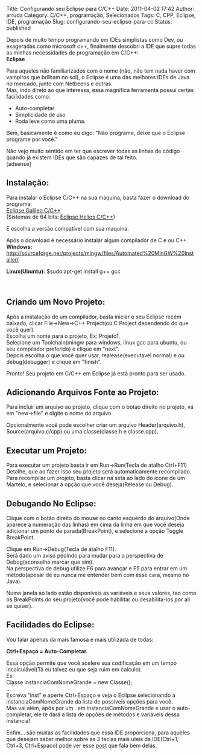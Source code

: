 Title: Configurando seu Eclipse para C/C++
Date: 2011-04-02 17:42
Author: arruda
Category: C/C++, programação, Selecionados
Tags: C, CPP, Eclipse, IDE, programação
Slug: configurando-seu-eclipse-para-cc
Status: published

Depois de muito tempo programando em IDEs simplistas como Dev, ou exageradas como microsoft c++, finalmente descobri a IDE que supre todas as minhas necessidades de programação em C/C++:  
**Eclipse**

Para aqueles não familiarizados com o nome (não, não tem nada haver com vampiros que brilham no sol), o Eclipse é uma das melhores IDEs de Java no mercado, junto com Netbeens e outras.  
Mas, indo direto ao que interessa, essa magnífica ferramenta possui certas facilidades como:

-   Auto-completar
-   Simplicidade de uso
-   Roda leve como uma pluma.

Bem, basicamente é como eu digo: "Não programe, deixe que o Eclipse programe por você."

Não vejo muito sentido em ter que escrever todas as linhas de código quando já existem IDEs que são capazes de tal feito.  
\[adsense\]

**Instalação:**
---------------

Para instalar o Eclipse C/C++ na sua maquina, basta fazer o download do programa:  
[Eclipse Galileo C/C++](http://www.eclipse.org/downloads/packages/eclipse-ide-cc-developers/galileosr2 "Eclipse C++")  
(Sistemas de 64 bits: [Eclipse Helios C/C++](http://www.eclipse.org/downloads/packages/eclipse-ide-cc-developers/heliosr "Eclipse C++"))

E escolha a versão compatível com sua maquina.

Após o download é necessário instalar algum compilador de C e ou C++.  
**Windows:** <http://sourceforge.net/projects/mingw/files/Automated%20MinGW%20Installer/>

**Linux(Ubuntu):** \$sudo apt-get install g++ gcc

 

**Criando um Novo Projeto:**
----------------------------

Após a instalação de um compilador, basta iniciar o seu Eclipse recém baixado, clicar File-\>New-\>C++ Project(ou C Project dependendo do que você quer).  
Escolha um nome para o projeto, Ex: Projeto1.  
Selecione um Toolchain(mingw para windows, linux gcc para ubuntu, ou seu compilador preferido) e clique em "next".  
Depois escolha o que você quer usar, realease(executavel normal) e ou debug(debugger) e clique em "finish".

Pronto! Seu projeto em C/C++ em Eclipse já está pronto para ser usado.

**Adicionando Arquivos Fonte ao Projeto:**
------------------------------------------

Para incluir um arquivo ao projeto, clique com o botao direito no projeto, vá em "new-\>file" e digite o nome do arquivo.

Opcionalmente você pode escolher criar um arquivo Header(arquivo.h), Source(arquivo.c/cpp) ou uma classe(classe.h e classe.cpp).

**Executar um Projeto**:
------------------------

Para executar um projeto basta ir em Run-\>Run(Tecla de atalho Ctrl+F11)  
Detalhe, que ao fazer isso seu projeto será automaticamente recompilado.  
Para recompilar um projeto, basta clicar na seta ao lado do icone de um Martelo, e selecionar a opção que você deseja(Release ou Debug).

**Debugando No Eclipse:**
-------------------------

Clique com o botão direito do mouse no canto esquerdo do arquivo(Onde aparece a numeração das linhas) em cima da linha em que você deseja adicionar um ponto de parada(BreakPoint), e selecione a opção Toggle BreakPoint.

Clique em Run-\>Debug(Tecla de atalho F11).  
Será dado um aviso pedindo para mudar para a perspectiva de Debug(aconselho marcar que sim).  
Na perspectiva de debug utilize F6 para avançar e F5 para entrar em um metodo(apesar de eu nunca me entender bem com esse cara, mesmo no Java).

Numa janela ao lado estão disponíveis as variáveis e seus valores, tao como os BreakPoints do seu projeto(você pode habilitar ou desabilita-los por ali se quiser).

**Facilidades do Eclipse**:
---------------------------

Vou falar apenas da mais famosa e mais utilizada de todas:

**Ctrl+Espaço = Auto-Completar.**

Essa opção permite que você acelere sua codificação em um tempo incalculável(Tá eu talvez eu que seja ruim em calculo).  
Ex:  
Classe instanciaComNomeGrande = new Classe();  
...  
Escreva "inst" e aperte Ctrl+Espaço e veja o Eclipse selecionando a instanciaComNomeGrande da lista de possíveis opções para você.  
Mas vai além, após por um . em instanciaComNomeGrande e usar o auto-completar, ele te dará a lista de opções de métodos e variáveis dessa instancia!

Enfim... são muitas as facilidades que essa IDE proporciona, para aqueles que desejam saber melhor sobre as 3 teclas mais uteis da IDE(Ctrl+1, Ctrl+3, Ctrl+Espaco) pode ver esse [post](http://blog.caelum.com.br/as-tres-principais-teclas-de-atalho-do-eclipse/ "As tres principais teclas de atalho do eclipse") que fala bem delas.
